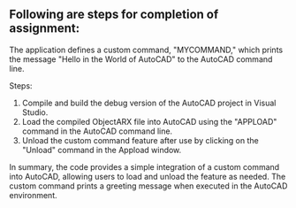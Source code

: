 ## Following are steps for completion of assignment:
The application defines a custom command, "MYCOMMAND," which prints the message "Hello in the World of AutoCAD" to the AutoCAD command line.

Steps:
1) Compile and build the debug version of the AutoCAD project in Visual Studio.
2) Load the compiled ObjectARX file into AutoCAD using the "APPLOAD" command in the AutoCAD command line.
3) Unload the custom command feature after use by clicking on the "Unload" command in the Appload window.

In summary, the code provides a simple integration of a custom command into AutoCAD, allowing users to load and unload the feature as needed. 
The custom command prints a greeting message when executed in the AutoCAD environment.
